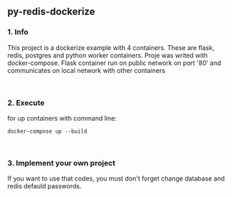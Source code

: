 ## py-redis-dockerize

### 1. Info

This project is a dockerize example with 4 containers. These are flask, redis, postgres and python worker containers.
Proje was writed with docker-compose.
Flask container run on public network on port '80' and communicates on local network with other containers

<br>

### 2. Execute

for up containers with command line:

`docker-compose up --build`

<br>

### 3. Implement your own project 

If you want to use that codes, you must don't forget change database and redis defauld passwords.

<br>
<br>
